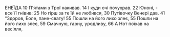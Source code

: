 ЕНЕЇДА
10 П'ятами з Трої накивав.
14 І куди очі почухрав.
22 Юноні, - все її гнівив:
25 Но гірш за те їй не любився,
30 Путівочку Венері дав.
41 "Здоров, Еоле, пане-свату!
55 Пошли на його лихо злеє,
55 Пошли на його лихо злеє,
59 Смачную, гарну, уродливу,
66 А Нот поїхав на весілля,
